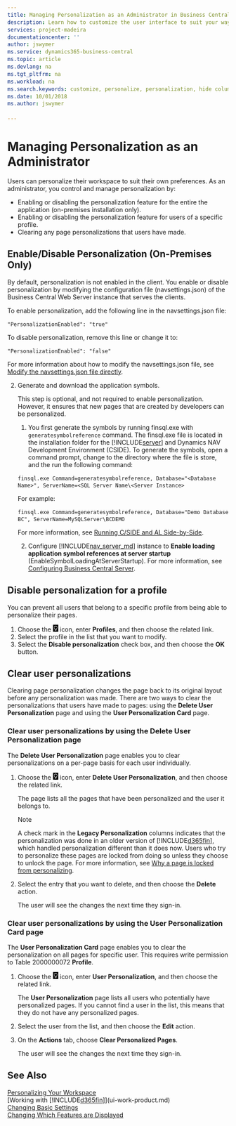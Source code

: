 ```yaml
---
title: Managing Personalization as an Administrator in Business Central | Microsoft Docs
description: Learn how to customize the user interface to suit your way of working.
services: project-madeira
documentationcenter: ''
author: jswymer
ms.service: dynamics365-business-central
ms.topic: article
ms.devlang: na
ms.tgt_pltfrm: na
ms.workload: na
ms.search.keywords: customize, personalize, personalization, hide columns, remove fields, move fields
ms.date: 10/01/2018
ms.author: jswymer

---
```

# Managing Personalization as an Administrator

Users can personalize their workspace to suit their own preferences. As an administrator, you control and manage personalization by:

-   Enabling or disabling the personalization feature for the entire the application (on-premises installation only).
-   Enabling or disabling the personalization feature for users of a specific profile.
-   Clearing any page personalizations that users have made.

## <a name="EnablePersonalization"></a>Enable/Disable Personalization (On-Premises Only)

By default, personalization is not enabled in the client. You enable or disable personalization by modifying the configuration file (navsettings.json) of the Business Central Web Server instance that serves the clients.

To enable personalization, add the following line in the navsettings.json file:

```
"PersonalizationEnabled": "true"
```

To disable personalization, remove this line or change it to:

```
"PersonalizationEnabled": "false"
```

For more information about how to modify the navsettings.json file, see [Modify the navsettings.json file directly](https://docs.microsoft.com/en-us/dynamics365/business-central/dev-itpro/administration/configure-web-server?branch=master#Settings).

2. Generate and download the application symbols.

    This step is optional, and not required to enable personalization. However, it ensures that new pages that are created by developers can be personalized.

    1. You first generate the symbols by running finsql.exe with `generatesymbolreference` command. The finsql.exe file is located in the installation folder for the [!INCLUDE[server](includes/server.md)] and Dynamics NAV Development Environment (CSIDE). To generate the symbols, open a command prompt, change to the directory where the file is store, and the run the following command:

    ```
    finsql.exe Command=generatesymbolreference, Database="<Database Name>", ServerName=<SQL Server Name\<Server Instance>
    ```
    For example:

    ```
    finsql.exe Command=generatesymbolreference, Database="Demo Database BC", ServerName=MySQLServer\BCDEMO
    ```

    For more information, see [Running C/SIDE and AL Side-by-Side](https://docs.microsoft.com/en-us/dynamics365/business-central/dev-itpro/developer/devenv-running-cside-and-al-side-by-side).

    2. Configure [!INCLUDE[nav_server_md](includes/nav_server_md.md)] instance to **Enable loading application symbol references at server startup** (EnableSymbolLoadingAtServerStartup). For more information, see [Configuring Business Central Server](https://docs.microsoft.com/en-us/dynamics365/business-central/dev-itpro/administration/configure-server-instance#development-settings).

## Disable personalization for a profile

You can prevent all users that belong to a specific profile from being able to personalize their pages.

1. Choose the ![Lightbulb that opens the Tell Me feature](media/ui-search/search_small.png "Tell me what you want to do") icon, enter **Profiles**, and then choose the related link.
2. Select the profile in the list that you want to modify.
3. Select the **Disable personalization** check box, and then choose the **OK** button.

## Clear user personalizations

Clearing page personalization changes the page back to its original layout before any personalization was made. There are two ways to clear the personalizations that users have made to pages: using the **Delete User Personalization** page and using the **User Personalization Card** page.

### Clear user personalizations by using the Delete User Personalization page

The **Delete User Personalization** page enables you to clear personalizations on a per-page basis for each user individually.

1. Choose the ![Lightbulb that opens the Tell Me feature](media/ui-search/search_small.png "Tell me what you want to do") icon, enter **Delete User Personalization**, and then choose the related link.

    The page lists all the pages that have been personalized and the user it belongs to.

    >[!NOTE]
    > A check mark in the **Legacy Personalization** columns indicates that the personalization was done in an older version of [!INCLUDE[d365fin](includes/d365fin_md.md)], which handled personalization different than it does now. Users who try to personalize these pages are locked from doing so unless they choose to unlock the page. For more information, see [Why a page is locked from personalizing](ui-personalization-locked.md).

2. Select the entry that you want to delete, and then choose the **Delete** action.

    The user will see the changes the next time they sign-in.

### Clear user personalizations by using the User Personalization Card page

The **User Personalization Card** page enables you to clear the personalization on all pages for specific user. This requires write permission to Table 2000000072 **Profile**.

1. Choose the ![Lightbulb that opens the Tell Me feature](media/ui-search/search_small.png "Tell me what you want to do") icon, enter **User Personalization**, and then choose the related link.

    The **User Personalization** page lists all users who potentially have personalized pages. If you cannot find a user in the list, this means that they do not have any personalized pages.

2. Select the user from the list, and then choose the **Edit** action.

3. On the **Actions** tab, choose **Clear Personalized Pages**.

    The user will see the changes the next time they sign-in.

## See Also
[Personalizing Your Workspace](ui-personalization-user.md)  
[Working with [!INCLUDE[d365fin](includes/d365fin_md.md)]](ui-work-product.md)  
[Changing Basic Settings](ui-change-basic-settings.md)  
[Changing Which Features are Displayed](ui-experiences.md)  
